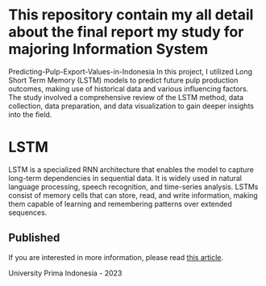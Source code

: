 # This repository contain my all detail about the final report my study for majoring Information System
 Predicting-Pulp-Export-Values-in-Indonesia
In this project, I utilized Long Short Term Memory (LSTM) models to predict future pulp production outcomes, making use of historical data and various influencing factors. The study involved a comprehensive review of the LSTM method, data collection, data preparation, and data visualization to gain deeper insights into the field.

# LSTM

LSTM is a specialized RNN architecture that enables the model to capture long-term dependencies in sequential data. It is widely used in natural language processing, speech recognition, and time-series analysis. LSTMs consist of memory cells that can store, read, and write information, making them capable of learning and remembering patterns over extended sequences.
## Published

If you are interested in more information, please read [this article](http://journal.thamrin.ac.id/index.php/jtik/article/view/1599).


University Prima Indonesia - 2023
